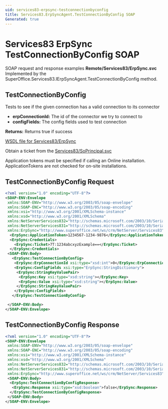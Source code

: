 ```yaml
---
uid: services83-erpsync-testconnectionbyconfig
title: Services83.ErpSyncAgent.TestConnectionByConfig SOAP
Generated: true
---
```


# Services83 ErpSync TestConnectionByConfig SOAP

SOAP request and response examples **Remote/Services83/ErpSync.svc**
Implemented by the <see cref="M:SuperOffice.Services83.IErpSyncAgent.TestConnectionByConfig">SuperOffice.Services83.IErpSyncAgent.TestConnectionByConfig</see> method.

## TestConnectionByConfig

Tests to see if the given connection has a valid connection to its connector

* **erpConnectionId:** The id of the connector we try to connect to
* **configFields:** The config fields used to test connection

**Returns:** Returns true if success


[WSDL file for Services83/ErpSync](../Services83-ErpSync.md)

Obtain a ticket from the [Services83/SoPrincipal.svc](../SoPrincipal/index.md)

Application tokens must be specified if calling an Online installation. ApplicationTokens are not checked for on-site installations.

## TestConnectionByConfig Request

```xml
<?xml version="1.0" encoding="UTF-8"?>
<SOAP-ENV:Envelope
 xmlns:SOAP-ENV="http://www.w3.org/2003/05/soap-envelope"
 xmlns:SOAP-ENC="http://www.w3.org/2003/05/soap-encoding"
 xmlns:xsi="http://www.w3.org/2001/XMLSchema-instance"
 xmlns:xsd="http://www.w3.org/2001/XMLSchema"
 xmlns:NetServerServices832="http://schemas.microsoft.com/2003/10/Serialization/Arrays"
 xmlns:NetServerServices831="http://schemas.microsoft.com/2003/10/Serialization/"
 xmlns:ErpSync="http://www.superoffice.net/ws/crm/NetServer/Services83">
  <ErpSync:ApplicationToken>1234567-1234-9876</ErpSync:ApplicationToken>
  <ErpSync:Credentials>
    <ErpSync:Ticket>7T:1234abcxyzExample==</ErpSync:Ticket>
  </ErpSync:Credentials>
 <SOAP-ENV:Body>
   <ErpSync:TestConnectionByConfig>
    <ErpSync:ErpConnectionId xsi:type="xsd:int">0</ErpSync:ErpConnectionId>
    <ErpSync:ConfigFields xsi:type="ErpSync:StringDictionary">
     <ErpSync:StringKeyValuePair>
      <ErpSync:Key xsi:type="xsd:string"></ErpSync:Key>
      <ErpSync:Value xsi:type="xsd:string"></ErpSync:Value>
     </ErpSync:StringKeyValuePair>
    </ErpSync:ConfigFields>
   </ErpSync:TestConnectionByConfig>

 </SOAP-ENV:Body>
</SOAP-ENV:Envelope>

```


## TestConnectionByConfig Response

```xml
<?xml version="1.0" encoding="UTF-8"?>
<SOAP-ENV:Envelope
 xmlns:SOAP-ENV="http://www.w3.org/2003/05/soap-envelope"
 xmlns:SOAP-ENC="http://www.w3.org/2003/05/soap-encoding"
 xmlns:xsi="http://www.w3.org/2001/XMLSchema-instance"
 xmlns:xsd="http://www.w3.org/2001/XMLSchema"
 xmlns:NetServerServices832="http://schemas.microsoft.com/2003/10/Serialization/Arrays"
 xmlns:NetServerServices831="http://schemas.microsoft.com/2003/10/Serialization/"
 xmlns:ErpSync="http://www.superoffice.net/ws/crm/NetServer/Services83">
 <SOAP-ENV:Body>
  <ErpSync:TestConnectionByConfigResponse>
   <ErpSync:Response xsi:type="xsd:boolean">false</ErpSync:Response>
  </ErpSync:TestConnectionByConfigResponse>
 </SOAP-ENV:Body>
</SOAP-ENV:Envelope>

```

